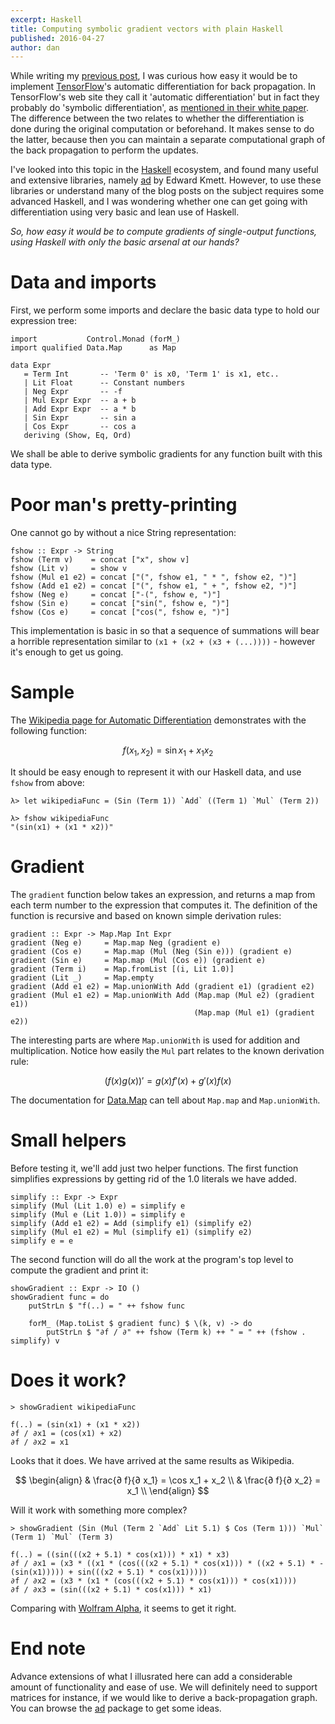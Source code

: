 ```yaml
---
excerpt: Haskell
title: Computing symbolic gradient vectors with plain Haskell
published: 2016-04-27
author: dan
---
```


While writing my [previous post](http://blog.aloni.org/posts/backprop-with-tensorflow/), I was curious how easy it would be to implement [TensorFlow](https://www.tensorflow.org)'s automatic differentiation for back propagation. In TensorFlow's web site they call it 'automatic differentiation' but in fact they probably do 'symbolic differentiation', as [mentioned in their white paper](http://download.tensorflow.org/paper/whitepaper2015.pdf). The difference between the two relates to whether the differentiation is done during the original computation or beforehand. It makes sense to do the latter, because then you can maintain a separate computational graph of the back propagation to perform the updates.

I've looked into this topic in the [Haskell](https://en.wikipedia.org/wiki/Haskell_(programming_language)) ecosystem, and found many useful and extensive libraries, namely [ad](https://hackage.haskell.org/package/ad) by Edward Kmett. However, to use these libraries or understand many of the blog posts on the subject requires some advanced Haskell, and I was wondering whether one can get going with differentiation using very basic and lean use of Haskell.

_So, how easy it would be to compute gradients of single-output functions, using Haskell with only the basic arsenal at our hands?_

# Data and imports

First, we perform some imports and declare the basic data type to hold our expression tree:

~~~~ {.haskell fancydiff=1 }
import           Control.Monad (forM_)
import qualified Data.Map      as Map

data Expr
   = Term Int       -- 'Term 0' is x0, 'Term 1' is x1, etc..
   | Lit Float      -- Constant numbers
   | Neg Expr       -- -f
   | Mul Expr Expr  -- a + b
   | Add Expr Expr  -- a * b
   | Sin Expr       -- sin a
   | Cos Expr       -- cos a
   deriving (Show, Eq, Ord)
~~~~

We shall be able to derive symbolic gradients for any function built with this data type.

# Poor man's pretty-printing

One cannot go by without a nice String representation:

~~~~ {.haskell fancydiff=1 }
fshow :: Expr -> String
fshow (Term v)    = concat ["x", show v]
fshow (Lit v)     = show v
fshow (Mul e1 e2) = concat ["(", fshow e1, " * ", fshow e2, ")"]
fshow (Add e1 e2) = concat ["(", fshow e1, " + ", fshow e2, ")"]
fshow (Neg e)     = concat ["-(", fshow e, ")"]
fshow (Sin e)     = concat ["sin(", fshow e, ")"]
fshow (Cos e)     = concat ["cos(", fshow e, ")"]
~~~~

This implementation is basic in so that a sequence of summations will bear a horrible representation similar to `(x1 + (x2 + (x3 + (...))))` - however it's enough to get us going.

# Sample

The [Wikipedia page for Automatic Differentiation](https://en.wikipedia.org/wiki/Automatic_differentiation) demonstrates with the following function:

$$
f(x_1, x_2) = \sin x_1 + x_1x_2
$$

It should be easy enough to represent it with our Haskell data, and use `fshow` from above:

~~~~ {.haskell fancydiff=1 }
λ> let wikipediaFunc = (Sin (Term 1)) `Add` ((Term 1) `Mul` (Term 2))

λ> fshow wikipediaFunc
"(sin(x1) + (x1 * x2))"
~~~~

# Gradient

The `gradient` function below takes an expression, and returns a map from each term number to the expression that computes it. The definition of the function is recursive and based on known simple derivation rules:

~~~~ {.haskell fancydiff=1 }
gradient :: Expr -> Map.Map Int Expr
gradient (Neg e)     = Map.map Neg (gradient e)
gradient (Cos e)     = Map.map (Mul (Neg (Sin e))) (gradient e)
gradient (Sin e)     = Map.map (Mul (Cos e)) (gradient e)
gradient (Term i)    = Map.fromList [(i, Lit 1.0)]
gradient (Lit _)     = Map.empty
gradient (Add e1 e2) = Map.unionWith Add (gradient e1) (gradient e2)
gradient (Mul e1 e2) = Map.unionWith Add (Map.map (Mul e2) (gradient e1))
                                         (Map.map (Mul e1) (gradient e2))
~~~~

The interesting parts are where `Map.unionWith` is used for addition and multiplication. Notice how easily the `Mul` part relates to the known derivation rule:

$$(f(x)g(x))' = g(x)f'(x) + g'(x)f(x)$$

The documentation for [Data.Map](https://hackage.haskell.org/package/containers/docs/Data-Map-Strict.html) can tell about `Map.map` and `Map.unionWith`.

# Small helpers

Before testing it, we'll add just two helper functions. The first function simplifies expressions by getting rid of the $1.0$ literals we have added.

~~~~ {.haskell fancydiff=1 }
simplify :: Expr -> Expr
simplify (Mul (Lit 1.0) e) = simplify e
simplify (Mul e (Lit 1.0)) = simplify e
simplify (Add e1 e2) = Add (simplify e1) (simplify e2)
simplify (Mul e1 e2) = Mul (simplify e1) (simplify e2)
simplify e = e
~~~~

The second function will do all the work at the program's top level to compute the gradient and print it:

~~~~ {.haskell fancydiff=1 }
showGradient :: Expr -> IO ()
showGradient func = do
    putStrLn $ "f(..) = " ++ fshow func

    forM_ (Map.toList $ gradient func) $ \(k, v) -> do
        putStrLn $ "∂f / ∂" ++ fshow (Term k) ++ " = " ++ (fshow . simplify) v
~~~~

# Does it work?

~~~~ {.haskell fancydiff=1 }
> showGradient wikipediaFunc

f(..) = (sin(x1) + (x1 * x2))
∂f / ∂x1 = (cos(x1) + x2)
∂f / ∂x2 = x1
~~~~

Looks that it does. We have arrived at the same results as Wikipedia.

$$
\begin{align}
& \frac{∂ f}{∂ x_1} = \cos x_1 + x_2 \\
& \frac{∂ f}{∂ x_2} = x_1 \\
\end{align}
$$

Will it work with something more complex?

~~~~ {.haskell fancydiff=1 }
> showGradient (Sin (Mul (Term 2 `Add` Lit 5.1) $ Cos (Term 1))) `Mul` (Term 1) `Mul` (Term 3)

f(..) = ((sin(((x2 + 5.1) * cos(x1))) * x1) * x3)
∂f / ∂x1 = (x3 * ((x1 * (cos(((x2 + 5.1) * cos(x1))) * ((x2 + 5.1) * -(sin(x1))))) + sin(((x2 + 5.1) * cos(x1)))))
∂f / ∂x2 = (x3 * (x1 * (cos(((x2 + 5.1) * cos(x1))) * cos(x1))))
∂f / ∂x3 = (sin(((x2 + 5.1) * cos(x1))) * x1)
~~~~

Comparing with [Wolfram Alpha](https://www.wolframalpha.com/input/?i=derive+((sin(((x2+%2B+5.1)+*+cos(x1)))+*+x1)+*+x3)), it seems to get it right.

# End note

Advance extensions of what I illusrated here can add a considerable amount of functionality and ease of use. We will definitely need to support matrices for instance, if we would like to derive a back-propagation graph. You can browse the [ad](https://hackage.haskell.org/package/ad) package to get some ideas.
